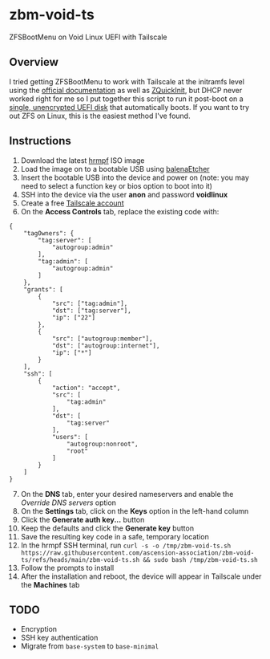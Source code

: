 # zbm-void-ts

ZFSBootMenu on Void Linux UEFI with Tailscale

## Overview

I tried getting ZFSBootMenu to work with Tailscale at the initramfs level using the [official documentation](https://docs.zfsbootmenu.org/en/latest/general/tailscale.html) as well as [ZQuickInit](https://github.com/midzelis/zquickinit), but DHCP never worked right for me so I put together this script to run it post-boot on a [single, unencrypted UEFI disk](https://docs.zfsbootmenu.org/en/latest/guides/void-linux/uefi.html) that automatically boots. If you want to try out ZFS on Linux, this is the easiest method I've found.

## Instructions

1. Download the latest [hrmpf](https://github.com/leahneukirchen/hrmpf/releases) ISO image
2. Load the image on to a bootable USB using [balenaEtcher](https://etcher.balena.io/)
3. Insert the bootable USB into the device and power on (note: you may need to select a function key or bios option to boot into it)
4. SSH into the device via the user **anon** and password **voidlinux**
5. Create a free [Tailscale account](https://login.tailscale.com/start)
6. On the **Access Controls** tab, replace the existing code with:

```
{
	"tagOwners": {
		"tag:server": [
			"autogroup:admin"
		],
		"tag:admin": [
			"autogroup:admin"
		]
	},
	"grants": [
		{
			"src": ["tag:admin"],
			"dst": ["tag:server"],
			"ip": ["22"]
		},
		{
			"src": ["autogroup:member"],
			"dst": ["autogroup:internet"],
			"ip": ["*"]
		}
	],
	"ssh": [
		{
			"action": "accept",
			"src": [
				"tag:admin"
			],
			"dst": [
				"tag:server"
			],
			"users": [
				"autogroup:nonroot",
				"root"
			]
		}
	]
}
```

7. On the **DNS** tab, enter your desired nameservers and enable the _Override DNS servers_ option
8. On the **Settings** tab, click on the **Keys** option in the left-hand column
9. Click the **Generate auth key...** button
10. Keep the defaults and click the **Generate key** button
11. Save the resulting key code in a safe, temporary location
12. In the hrmpf SSH terminal, run `curl -s -o /tmp/zbm-void-ts.sh https://raw.githubusercontent.com/ascension-association/zbm-void-ts/refs/heads/main/zbm-void-ts.sh && sudo bash /tmp/zbm-void-ts.sh`
13. Follow the prompts to install
14. After the installation and reboot, the device will appear in Tailscale under the **Machines** tab

## TODO

- Encryption
- SSH key authentication
- Migrate from `base-system` to `base-minimal`
